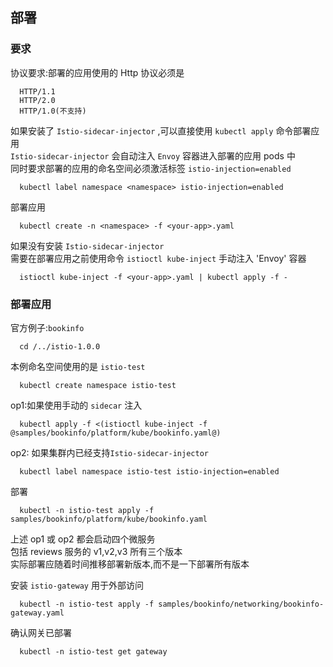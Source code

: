 ## 部署
### 要求
协议要求:部署的应用使用的 Http 协议必须是
```
  HTTP/1.1
  HTTP/2.0
  HTTP/1.0(不支持)
```

如果安装了 `Istio-sidecar-injector` ,可以直接使用 `kubectl apply` 命令部署应用    
`Istio-sidecar-injector` 会自动注入 `Envoy` 容器进入部署的应用 pods 中  
同时要求部署的应用的命名空间必须激活标签 `istio-injection=enabled`   
```
  kubectl label namespace <namespace> istio-injection=enabled
```
部署应用
```
  kubectl create -n <namespace> -f <your-app>.yaml
```

如果没有安装 `Istio-sidecar-injector`  
需要在部署应用之前使用命令 `istioctl kube-inject` 手动注入 'Envoy' 容器  
```
  istioctl kube-inject -f <your-app>.yaml | kubectl apply -f -
```

### 部署应用
官方例子:`bookinfo`
```
  cd /../istio-1.0.0
```
本例命名空间使用的是 `istio-test`
```
  kubectl create namespace istio-test
```

op1:如果使用手动的 `sidecar` 注入
```
  kubectl apply -f <(istioctl kube-inject -f @samples/bookinfo/platform/kube/bookinfo.yaml@)
```
op2: 如果集群内已经支持`Istio-sidecar-injector`
```
  kubectl label namespace istio-test istio-injection=enabled
```
部署
```
  kubectl -n istio-test apply -f samples/bookinfo/platform/kube/bookinfo.yaml
```
上述 op1 或 op2 都会启动四个微服务  
包括 reviews 服务的 v1,v2,v3 所有三个版本  
实际部署应随着时间推移部署新版本,而不是一下部署所有版本  

安装 `istio-gateway` 用于外部访问
```
  kubectl -n istio-test apply -f samples/bookinfo/networking/bookinfo-gateway.yaml
```
确认网关已部署
```
  kubectl -n istio-test get gateway
```
